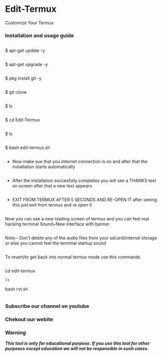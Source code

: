 # Edit-Termux
Customize Your Termux


### Installation and usage guide
```
```
$ apt-get update -y
```
```
$ apt-get upgrade -y
```
```
$ pkg install git -y
```
```
$ git clone 
```
```
$ ls
```
```
$ cd Edit-Termux
```
```
$ ls
```
```
$ bash edit-termux.sh
```
```
* Now make sue that you internet connection is on and after that the installation starts automatically
```
```
* After the installation succesfully completes you will see a THANKS text on screen after that a new text appears 
```
```
* EXIT FROM TERMUX AFTER 5 SECONDS AND RE-OPEN IT after seeing this just exit from termux and re open it 
```
```
Now you can see a new loading screen of termux and you can feel real hacking terminal Sound+New interface with banner. 
```
```
Note:- Don't delete any of the audio files from your sdcard/internal storage or else you cannot feel the terminal startup sound
```
```
To revert/to get back into normal termux mode use this commands
```
```
cd edit-termux
```
ls
```
bash rvt.sh
```
```

### Subscribe our channel on youtube


### Chekout our webite 

     
### Warning

***This tool is only for educational purpose. If you use this tool for other purposes except education we will not be responsible in such cases.***

